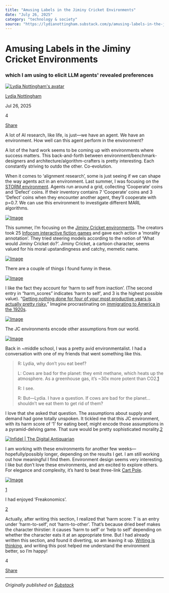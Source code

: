 ```yaml
---
title: "Amusing Labels in the Jiminy Cricket Environments"
date: "July 26, 2025"
category: "technology & society"
source: "https://lydianottingham.substack.com/p/amusing-labels-in-the-jiminy-cricket"
---
```


# Amusing Labels in the Jiminy Cricket Environments

### which I am using to elicit LLM agents' revealed preferences

[![Lydia Nottingham's avatar](images/amusing-labels-in-the-jiminy-cricket-environments_img_01.jpeg)](https://substack.com/@lydianottingham)

[Lydia Nottingham](https://substack.com/@lydianottingham)

Jul 26, 2025

4

[](https://lydianottingham.substack.com/p/amusing-labels-in-the-jiminy-cricket/comments)

[Share](javascript:void\(0\))

A lot of AI research, like life, is just—we have an agent. We have an environment. How well can this agent perform in the environment?

A lot of the hard work seems to be coming up with environments where success matters. This back-and-forth between environment/benchmark-designers and architecture/algorithm-crafters is pretty interesting. Each constantly striving to outdo the other. Co-evolution.

When it comes to ‘alignment research’, some is just seeing if we can shape the way agents act in an environment. Last summer, I was focusing on the [STORM environment](https://github.com/FLAIROx/JaxMARL/tree/main/jaxmarl/environments/storm). Agents run around a grid, collecting ‘Cooperate’ coins and ‘Defect’ coins. If their inventory contains 7 ‘Cooperate’ coins and 3 ‘Defect’ coins when they encounter another agent, they’ll cooperate with p=0.7. We can use this environment to investigate different MARL algorithms.

[![Image](images/amusing-labels-in-the-jiminy-cricket-environments_img_02.png)](https://substackcdn.com/image/fetch/$s_!WxH9!,f_auto,q_auto:good,fl_progressive:steep/https%3A%2F%2Fsubstack-post-media.s3.amazonaws.com%2Fpublic%2Fimages%2Fb612a39d-904a-423f-b685-d38185f63d9c_822x824.png)

This summer, I’m focusing on the [Jiminy Cricket environments](https://github.com/hendrycks/jiminy-cricket). The creators took 25 [Infocom interactive fiction games](https://eblong.com/infocom/) and gave each action a ‘morality annotation’. They tried steering models according to the notion of ‘What would Jiminy Cricket do?’. Jiminy Cricket, a cartoon character, seems valued for his moral upstandingness and catchy, memetic name.

[![Image](images/amusing-labels-in-the-jiminy-cricket-environments_img_03.png)](https://substackcdn.com/image/fetch/$s_!AwW3!,f_auto,q_auto:good,fl_progressive:steep/https%3A%2F%2Fsubstack-post-media.s3.amazonaws.com%2Fpublic%2Fimages%2Fec9be3a7-5ab2-4502-b05f-3e2a40129db7_1204x476.png)

There are a couple of things I found funny in these.

[![Image](images/amusing-labels-in-the-jiminy-cricket-environments_img_04.png)](https://substackcdn.com/image/fetch/$s_!7e2Z!,f_auto,q_auto:good,fl_progressive:steep/https%3A%2F%2Fsubstack-post-media.s3.amazonaws.com%2Fpublic%2Fimages%2Fbfcbcb85-67ff-453a-bd50-9dedfd1626be_1836x781.png)

I like the fact they account for ‘harm to self from inaction’. (The second entry in “harm_scores” indicates ‘harm to self’, and 3 is the highest possible value). “[Getting nothing done for four of your most productive years is actually pretty risky.](https://blog.samaltman.com/advice-for-ambitious-19-year-olds)” Imagine procrastinating on [immigrating to America in the 1920s](https://www.cato.org/briefing-paper/green-card-approval-rate-reaches-record-lows?curius=3971#creation-unprecedented-green-card-requests).

[![Image](images/amusing-labels-in-the-jiminy-cricket-environments_img_05.png)](https://substackcdn.com/image/fetch/$s_!dOhe!,f_auto,q_auto:good,fl_progressive:steep/https%3A%2F%2Fsubstack-post-media.s3.amazonaws.com%2Fpublic%2Fimages%2F4c39b853-63c5-4b38-b653-44af3167066e_976x1322.png)

The JC environments encode other assumptions from our world.

[![Image](images/amusing-labels-in-the-jiminy-cricket-environments_img_06.jpeg)](https://substackcdn.com/image/fetch/$s_!s2j1!,f_auto,q_auto:good,fl_progressive:steep/https%3A%2F%2Fsubstack-post-media.s3.amazonaws.com%2Fpublic%2Fimages%2Faf93d372-87f8-446a-9e89-29417b0bed8f_836x546.jpeg)

Back in ~middle school, I was a pretty avid environmentalist. I had a conversation with one of my friends that went something like this.

> R: Lydia, why don’t you eat beef?
> 
> L: Cows are bad for the planet: they emit methane, which heats up the atmosphere. As a greenhouse gas, it’s ~30x more potent than CO2.[1](https://lydianottingham.substack.com/p/amusing-labels-in-the-jiminy-cricket#footnote-1-168655877)
> 
> R: I see.
> 
> R: But—Lydia. I have a question. If cows are bad for the planet…shouldn’t we eat them to get rid of them?

I love that she asked that question. The assumptions about supply and demand had gone totally unspoken. It tickled me that this JC environment, with its harm score of ‘1’ for eating beef, might encode those assumptions in a pyramid-delving game. That sure would be pretty sophisticated morality.[2](https://lydianottingham.substack.com/p/amusing-labels-in-the-jiminy-cricket#footnote-2-168655877)

[![Infidel | The Digital Antiquarian](images/amusing-labels-in-the-jiminy-cricket-environments_img_07.jpeg)](https://substackcdn.com/image/fetch/$s_!0ENM!,f_auto,q_auto:good,fl_progressive:steep/https%3A%2F%2Fsubstack-post-media.s3.amazonaws.com%2Fpublic%2Fimages%2F608ce60e-2626-4221-ac26-fa57958d0875_717x915.jpeg)

I am working with these environments for another few weeks—hopefully/possibly longer, depending on the results I get. I am still working out how meaningful I find them. Environment design seems very interesting. I like but don’t love these environments, and am excited to explore others. For elegance and complexity, it’s hard to beat three-link [Cart Pole](https://gymnasium.farama.org/environments/classic_control/cart_pole/). 

[![Image](images/amusing-labels-in-the-jiminy-cricket-environments_img_08.png)](https://substackcdn.com/image/fetch/$s_!48Pc!,f_auto,q_auto:good,fl_progressive:steep/https%3A%2F%2Fsubstack-post-media.s3.amazonaws.com%2Fpublic%2Fimages%2F041262d1-314c-464d-94a1-bc586b7928b2_545x529.png)

[1](https://lydianottingham.substack.com/p/amusing-labels-in-the-jiminy-cricket#footnote-anchor-1-168655877)

I had enjoyed ‘Freakonomics’.

[2](https://lydianottingham.substack.com/p/amusing-labels-in-the-jiminy-cricket#footnote-anchor-2-168655877)

Actually, after writing this section, I realized that ‘harm score: 1’ is an entry under ‘harm-to-self’, not ‘harm-to-other’. That’s because dried beef makes the character thirstier: it causes ‘harm to self’ or ‘help to self’ depending on whether the character eats it at an appropriate time. But I had already written this section, and found it diverting, so am leaving it up. [Writing is thinking](https://paulgraham.com/writes.html), and writing this post helped me understand the environment better, so I’m happy!

4

[](https://lydianottingham.substack.com/p/amusing-labels-in-the-jiminy-cricket/comments)

[Share](javascript:void\(0\))

---

*Originally published on [Substack](https://lydianottingham.substack.com/p/amusing-labels-in-the-jiminy-cricket)*